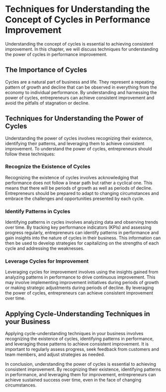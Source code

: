 Techniques for Understanding the Concept of Cycles in Performance Improvement
===========================================================================================================================

Understanding the concept of cycles is essential to achieving consistent improvement. In this chapter, we will discuss techniques for understanding the power of cycles in performance improvement.

The Importance of Cycles
------------------------

Cycles are a natural part of business and life. They represent a repeating pattern of growth and decline that can be observed in everything from the economy to individual performance. By understanding and harnessing the power of cycles, entrepreneurs can achieve consistent improvement and avoid the pitfalls of stagnation or decline.

Techniques for Understanding the Power of Cycles
------------------------------------------------

Understanding the power of cycles involves recognizing their existence, identifying their patterns, and leveraging them to achieve consistent improvement. To understand the power of cycles, entrepreneurs should follow these techniques:

### Recognize the Existence of Cycles

Recognizing the existence of cycles involves acknowledging that performance does not follow a linear path but rather a cyclical one. This means that there will be periods of growth as well as periods of decline. Entrepreneurs should be prepared to adapt to changing circumstances and embrace the challenges and opportunities presented by each cycle.

### Identify Patterns in Cycles

Identifying patterns in cycles involves analyzing data and observing trends over time. By tracking key performance indicators (KPIs) and assessing progress regularly, entrepreneurs can identify patterns in performance and gain insights into the nature of cycles in their business. This information can then be used to develop strategies for capitalizing on the strengths of each cycle and addressing the weaknesses.

### Leverage Cycles for Improvement

Leveraging cycles for improvement involves using the insights gained from analyzing patterns in performance to drive continuous improvement. This may involve implementing improvement initiatives during periods of growth or making strategic adjustments during periods of decline. By leveraging the power of cycles, entrepreneurs can achieve consistent improvement over time.

Applying Cycle-Understanding Techniques in your Business
--------------------------------------------------------

Applying cycle-understanding techniques in your business involves recognizing the existence of cycles, identifying patterns in performance, and leveraging those patterns to achieve consistent improvement. It is important to regularly assess progress, seek feedback from customers and team members, and adjust strategies as needed.

In conclusion, understanding the power of cycles is essential to achieving consistent improvement. By recognizing their existence, identifying patterns in performance, and leveraging them for improvement, entrepreneurs can achieve sustained success over time, even in the face of changing circumstances.
